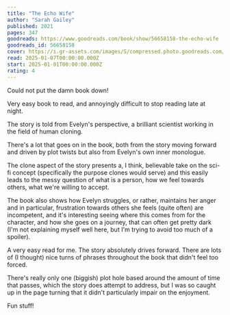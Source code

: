 ```yaml
---
title: "The Echo Wife"
author: "Sarah Gailey"
published: 2021
pages: 347
goodreads: https://www.goodreads.com/book/show/56658158-the-echo-wife
goodreads_id: 56658158
cover: https://i.gr-assets.com/images/S/compressed.photo.goodreads.com/books/1610561821l/56658158._SX315_.jpg
read: 2025-01-07T00:00:00.000Z
start: 2025-01-01T00:00:00.000Z
rating: 4
---
```


Could not put the damn book down!

Very easy book to read, and annoyingly difficult to stop reading late at night.

The story is told from Evelyn's perspective, a brilliant scientist working in the field of human cloning.

There's a lot that goes on in the book, both from the story moving forward and driven by plot twists but also from Evelyn's own inner monologue.

The clone aspect of the story presents a, I think, believable take on the sci-fi concept (specifically the purpose clones would serve) and this easily leads to the messy question of what is a person, how we feel towards others, what we're willing to accept.

The book also shows how Evelyn struggles, or rather, maintains her anger and in particular, frustration towards others she feels (quite often) are incompetent, and it's interesting seeing where this comes from for the character, and how she goes on a journey, that can often get pretty dark (I'm not explaining myself well here, but I'm trying to avoid too much of a spoiler).

A very easy read for me. The story absolutely drives forward. There are lots of (I thought) nice turns of phrases throughout the book that didn't feel too forced.

There's really only one (biggish) plot hole based around the amount of time that passes, which the story does attempt to address, but I was so caught up in the page turning that it didn't particularly impair on the enjoyment.

Fun stuff!
